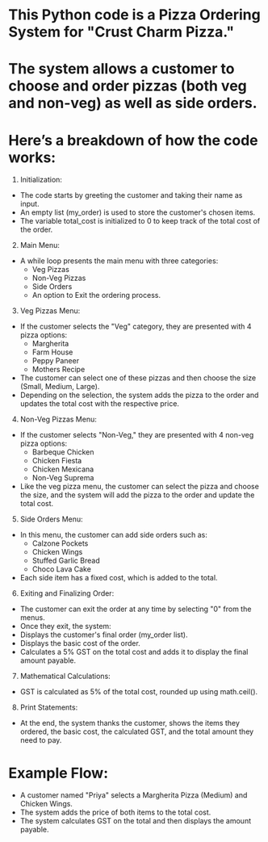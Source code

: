 
# This Python code is a Pizza Ordering System for "Crust Charm Pizza." 
# The system allows a customer to choose and order pizzas (both veg and non-veg) as well as side orders. 

# Here’s a breakdown of how the code works:

1. Initialization:
- The code starts by greeting the customer and taking their name as input.
- An empty list (my_order) is used to store the customer's chosen items.
- The variable total_cost is initialized to 0 to keep track of the total cost of the order.

2. Main Menu:
- A while loop presents the main menu with three categories:
    - Veg Pizzas
    - Non-Veg Pizzas
    - Side Orders
    - An option to Exit the ordering process.

3. Veg Pizzas Menu:
- If the customer selects the "Veg" category, they are presented with 4 pizza options:
    - Margherita
    - Farm House
    - Peppy Paneer
    - Mothers Recipe
- The customer can select one of these pizzas and then choose the size (Small, Medium, Large).
- Depending on the selection, the system adds the pizza to the order and updates the total cost with the respective price.

4. Non-Veg Pizzas Menu:
- If the customer selects "Non-Veg," they are presented with 4 non-veg pizza options:
    - Barbeque Chicken
    - Chicken Fiesta
    - Chicken Mexicana
    - Non-Veg Suprema
- Like the veg pizza menu, the customer can select the pizza and choose the size, and the system will add the pizza to the order and update the total cost.

5. Side Orders Menu:
- In this menu, the customer can add side orders such as:
     - Calzone Pockets
     - Chicken Wings
     - Stuffed Garlic Bread
     - Choco Lava Cake
- Each side item has a fixed cost, which is added to the total.

6. Exiting and Finalizing Order:
- The customer can exit the order at any time by selecting "0" from the menus.
- Once they exit, the system:
- Displays the customer's final order (my_order list).
- Displays the basic cost of the order.
- Calculates a 5% GST on the total cost and adds it to display the final amount payable.

7. Mathematical Calculations:
- GST is calculated as 5% of the total cost, rounded up using math.ceil().

8. Print Statements:
- At the end, the system thanks the customer, shows the items they ordered, the basic cost, the calculated GST, and the total amount they need to pay.


# Example Flow:
- A customer named "Priya" selects a Margherita Pizza (Medium) and Chicken Wings.
- The system adds the price of both items to the total cost.
- The system calculates GST on the total and then displays the amount payable.





